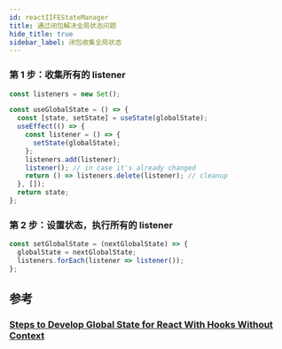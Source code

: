 ```yaml
---
id: reactIIFEStateManager
title: 通过闭包解决全局状态问题
hide_title: true
sidebar_label: 闭包收集全局状态
---
```


### 第 1 步：收集所有的 listener

```jsx {9}
const listeners = new Set();

const useGlobalState = () => {
  const [state, setState] = useState(globalState);
  useEffect(() => {
    const listener = () => {
      setState(globalState);
    };
    listeners.add(listener);
    listener(); // in case it's already changed
    return () => listeners.delete(listener); // cleanup
  }, []);
  return state;
};
```

### 第 2 步：设置状态，执行所有的 listener

```jsx {3}
const setGlobalState = (nextGlobalState) => {
  globalState = nextGlobalState;
  listeners.forEach(listener => listener());
};
```

## 参考

### [Steps to Develop Global State for React With Hooks Without Context](https://blog.axlight.com/posts/steps-to-develop-global-state-for-react/)
